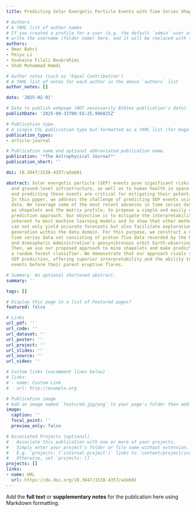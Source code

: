 ```yaml
---
title: Predicting Solar Energetic Particle Events with Time Series Shapelets

# Authors
# A YAML list of author names
# If you created a profile for a user (e.g. the default `admin` user at `content/authors/admin/`), 
# write the username (folder name) here, and it will be replaced with their full name and linked to their profile.
authors:
- Omar Bahri
- Peiyu Li
- Soukaïna Filali Boubrahimi
- Shah Muhammad Hamdi

# Author notes (such as 'Equal Contribution')
# A YAML list of notes for each author in the above `authors` list
author_notes: []

date: '2025-02-01'

# Date to publish webpage (NOT necessarily Bibtex publication's date).
publishDate: '2025-08-31T00:55:25.996825Z'

# Publication type.
# A single CSL publication type but formatted as a YAML list (for Hugo requirements).
publication_types:
- article-journal

# Publication name and optional abbreviated publication name.
publication: '*The Astrophysical Journal*'
publication_short: ''

doi: 10.3847/1538-4357/ada601

abstract: Solar energetic particle (SEP) events pose significant risks to both space
  and ground-level infrastructure, as well as to human health in space. Understanding
  and predicting these events are critical for mitigating their potential impacts.
  In this paper, we address the challenge of predicting SEP events using proton flux
  data. We leverage some of the most recent advances in time series data mining, such
  as shapelets and the matrix profile, to propose a simple and easily understandable
  prediction approach. Our objective is to mitigate the interpretability challenges
  inherent to most machine learning models and to show that other methods exist that
  can not only yield accurate forecasts but also facilitate exploration and insight
  generation within the data domain. For this purpose, we construct a multivariate
  time series data set consisting of proton flux data recorded by the National Oceanic
  and Atmospheric Administration's geosynchronous orbit Earth-observing satellite.
  Then, we use our proposed approach to mine shapelets and make predictions using
  a random forest classifier. We demonstrate that our approach rivals state-of-the-art
  SEP prediction, offering superior interpretability and the ability to predict SEP
  events before their parent eruptive flares.

# Summary. An optional shortened abstract.
summary: ''

tags: []

# Display this page in a list of Featured pages?
featured: false

# Links
url_pdf: ''
url_code: ''
url_dataset: ''
url_poster: ''
url_project: ''
url_slides: ''
url_source: ''
url_video: ''

# Custom links (uncomment lines below)
# links:
# - name: Custom Link
#   url: http://example.org

# Publication image
# Add an image named `featured.jpg/png` to your page's folder then add a caption below.
image:
  caption: ''
  focal_point: ''
  preview_only: false

# Associated Projects (optional).
#   Associate this publication with one or more of your projects.
#   Simply enter your project's folder or file name without extension.
#   E.g. `projects: ['internal-project']` links to `content/project/internal-project/index.md`.
#   Otherwise, set `projects: []`.
projects: []
links:
- name: URL
  url: https://dx.doi.org/10.3847/1538-4357/ada601
---
```


Add the **full text** or **supplementary notes** for the publication here using Markdown formatting.

